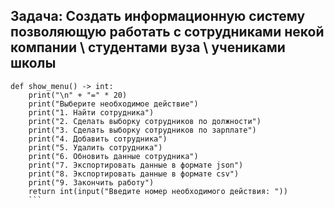 ## Задача: Создать информационную систему позволяющую работать с сотрудниками некой компании \ студентами вуза \ учениками школы

```
def show_menu() -> int:
    print("\n" + "=" * 20)
    print("Выберите необходимое действие")
    print("1. Найти сотрудника")
    print("2. Сделать выборку сотрудников по должности")
    print("3. Сделать выборку сотрудников по зарплате")
    print("4. Добавить сотрудника")
    print("5. Удалить сотрудника")
    print("6. Обновить данные сотрудника")
    print("7. Экспортировать данные в формате json")
    print("8. Экспортировать данные в формате csv")
    print("9. Закончить работу")
    return int(input("Введите номер необходимого действия: "))
    ```